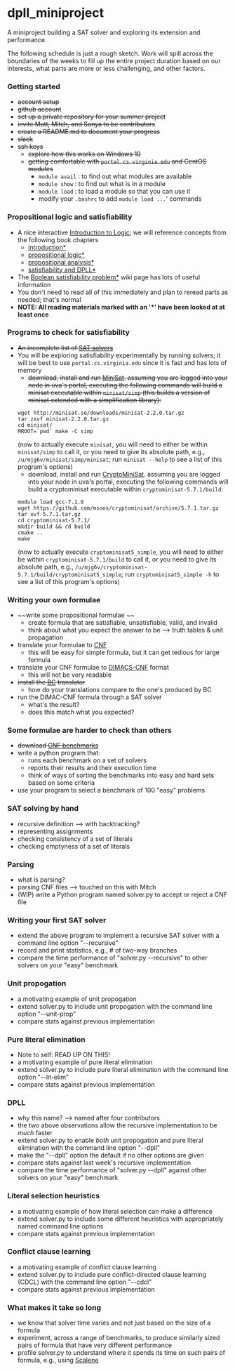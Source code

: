 # dpll_miniproject
A miniproject building a SAT solver and exploring its extension and performance.

The following schedule is just a rough sketch.  Work will spill across the boundaries of the weeks to fill up the entire project duration based on our interests, what parts are more or less challenging, and other factors.  

### Getting started
   - ~~account setup~~  
   - ~~github account~~  
   - ~~set up a private repository for your summer project~~   
   - ~~invite Matt, Mitch, and Sonya to be contributors~~   
   - ~~create a README.md to document your progress~~ 
   - ~~slack~~
 - ~~ssh keys~~   
   - ~~explore how this works on Windows 10~~
   - ~~getting comfortable with `portal.cs.virginia.edu` and CentOS modules~~
     - `module avail` : to find out what modules are available
     - `module show` : to find out what is in a module
     - `module load` : to load a module so that you can use it
     - modify your `.bashrc` to add `module load ...`' commands

### Propositional logic and satisfiability
   - A nice interactive [Introduction to Logic](http://intrologic.stanford.edu/public/index.php); we will reference concepts from the following book chapters 
     - [introduction*](http://intrologic.stanford.edu/chapters/chapter_01.html) 
     - [propositional logic*](http://intrologic.stanford.edu/chapters/chapter_02.html) 
     - [propositional analysis*](http://intrologic.stanford.edu/chapters/chapter_03.html) 
     - [satisfiability and DPLL*](http://intrologic.stanford.edu/extras/satisfiability.html) 
   - The [Boolean satisfiability problem*](https://en.wikipedia.org/wiki/Boolean_satisfiability_problem) wiki page has lots of useful information
   - You don't need to read all of this immediately and plan to reread parts as needed; that's normal 
   -  **NOTE: All reading materials marked with an '*' have been looked at at least once**

### Programs to check for satisfiability
   - ~~An incomplete list of [SAT solvers](https://en.wikipedia.org/wiki/Boolean_satisfiability_problem#Offline_SAT_solvers)~~
   - You will be exploring satisfiability experimentally by running solvers; it will be best to use `portal.cs.virginia.edu` since it is fast and has lots of memory 
     - ~~download, install and run [MiniSat](http://minisat.se/). assuming you are logged into your node in uva's portal, executing the following commands will build a minisat executable within `minisat/simp` (this builds a version of minisat extended with a simplification library):~~
     ```
     wget http://minisat.se/downloads/minisat-2.2.0.tar.gz
     tar zxvf minisat-2.2.0.tar.gz
     cd minisat/
     MROOT=`pwd` make -C simp
     ```
     (now to actually execute `minisat`, you will need to either be within `minisat/simp` to call it, or you need to give its absolute path, e.g., `/u/mjg6v/minisat/simp/minisat`; run `minisat --help` to see a list of this program's options)
     - download, install and run [CryptoMiniSat](https://msoos.github.io/cryptominisat_web/). assuming you are logged into your node in uva's portal, executing the following commands will build a cryptominisat executable within `cryptominisat-5.7.1/build`:
     ```
     module load gcc-7.1.0
     wget https://github.com/msoos/cryptominisat/archive/5.7.1.tar.gz
     tar xvf 5.7.1.tar.gz
     cd cryptominisat-5.7.1/
     mkdir build && cd build
     cmake ..
     make
     ```
     (now to actually execute `cryptominisat5_simple`, you will need to either be within `cryptominisat-5.7.1/build` to call it, or you need to give its absolute path, e.g., `/u/mjg6v/cryptominisat-5.7.1/build/cryptominisat5_simple`; run `cryptominisat5_simple -h` to see a list of this program's options)

### Writing your own formulae 
- ~~write some propositional formulae ~~
  - create formula that are satisfiable, unsatisfiable, valid, and invalid
  - think about what you expect the answer to be --> truth tables & unit propagation
- translate your formulae to [CNF](https://en.wikipedia.org/wiki/Conjunctive_normal_form)
  - this will be easy for simple formula, but it can get tedious for large formula
- translate your CNF formulae to [DIMACS-CNF](https://en.wikipedia.org/wiki/Boolean_satisfiability_problem#SAT_problem_format) format
  - this will not be very readable
- ~~install the [BC](http://users.ics.aalto.fi/tjunttil/bcsat/) translator~~
  - how do your translations compare to the one's produced by BC
- run the DIMAC-CNF formula through a SAT solver
  - what's the result?
  - does this match what you expected?

### Some formulae are harder to check than others
- ~~download [CNF benchmarks](http://sat-race-2019.ciirc.cvut.cz/index.php?cat=downloads)~~  
- write a python program that: 
  - runs each benchmark on a set of solvers
  - reports their results and their execution time
  - think of ways of sorting the benchmarks into easy and hard sets based on some criteria
- use your program to select a benchmark of 100 "easy" problems

### SAT solving by hand
- recursive definition --> with backtracking?
- representing assignments
- checking consistency of a set of literals
- checking emptyness of a set of literals

### Parsing
- what is parsing? 
- parsing CNF files --> touched on this with Mitch
- (WIP) write a Python program named solver.py to accept or reject a CNF file 

### Writing your first SAT solver
- extend the above program to implement a recursive SAT solver with a command line option "--recursive"
- record and print statistics, e.g., # of two-way branches
- compare the time performance of "solver.py --recursive" to other solvers on your "easy" benchmark

### Unit propogation
- a motivating example of unit propogation
- extend solver.py to include unit propogation with the command line option "--unit-prop"
- compare stats against previous implementation

### Pure literal elimination
- Note to self: READ UP ON THIS!
- a motivating example of pure literal elimination
- extend solver.py to include pure literal elimination with the command line option "--lit-elim"
- compare stats against previous implementation

### DPLL
- why this name? --> named after four contributors
- the two above observations allow the recursive implementation to be *much* faster
- extend solver.py to enable *both* unit propogation and pure literal elimination with the command line option "--dpll"
- make the "--dpll" option the default if no other options are given
- compare stats against last week's recursive implementation
- compare the time performance of "solver.py --dpll" against other solvers on your "easy" benchmark

### Literal selection heuristics
- a motivating example of how literal selection can make a difference
- extend solver.py to include some different heuristics with appropriately named command line options
- compare stats against previous implementation

### Conflict clause learning
- a motivating example of conflict clause learning
- extend solver.py to include pure conflict-directed clause learning (CDCL) with the command line option "--cdcl"
- compare stats against previous implementation

### What makes it take so long
- we know that solver time varies and not just based on the size of a formula
- experiment, across a range of benchmarks, to produce similarly sized pairs of formula that have very different performance
- profile solver.py to understand where it spends its time on such pairs of formula, e.g., using [Scalene](https://github.com/emeryberger/scalene)
